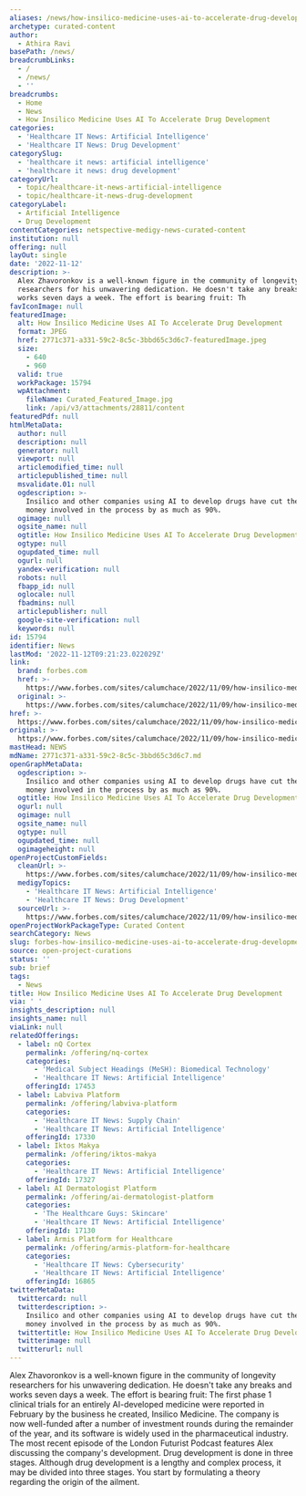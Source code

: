 ```yaml
---
aliases: /news/how-insilico-medicine-uses-ai-to-accelerate-drug-development
archetype: curated-content
author:
  - Athira Ravi
basePath: /news/
breadcrumbLinks:
  - /
  - /news/
  - ''
breadcrumbs:
  - Home
  - News
  - How Insilico Medicine Uses AI To Accelerate Drug Development
categories:
  - 'Healthcare IT News: Artificial Intelligence'
  - 'Healthcare IT News: Drug Development'
categorySlug:
  - 'healthcare it news: artificial intelligence'
  - 'healthcare it news: drug development'
categoryUrl:
  - topic/healthcare-it-news-artificial-intelligence
  - topic/healthcare-it-news-drug-development
categoryLabel:
  - Artificial Intelligence
  - Drug Development
contentCategories: netspective-medigy-news-curated-content
institution: null
offering: null
layOut: single
date: '2022-11-12'
description: >-
  Alex Zhavoronkov is a well-known figure in the community of longevity
  researchers for his unwavering dedication. He doesn't take any breaks and
  works seven days a week. The effort is bearing fruit: Th
favIconImage: null
featuredImage:
  alt: How Insilico Medicine Uses AI To Accelerate Drug Development
  format: JPEG
  href: 2771c371-a331-59c2-8c5c-3bbd65c3d6c7-featuredImage.jpeg
  size:
    - 640
    - 960
  valid: true
  workPackage: 15794
  wpAttachment:
    fileName: Curated_Featured_Image.jpg
    link: /api/v3/attachments/28811/content
featuredPdf: null
htmlMetaData:
  author: null
  description: null
  generator: null
  viewport: null
  articlemodified_time: null
  articlepublished_time: null
  msvalidate.01: null
  ogdescription: >-
    Insilico and other companies using AI to develop drugs have cut the time and
    money involved in the process by as much as 90%.
  ogimage: null
  ogsite_name: null
  ogtitle: How Insilico Medicine Uses AI To Accelerate Drug Development
  ogtype: null
  ogupdated_time: null
  ogurl: null
  yandex-verification: null
  robots: null
  fbapp_id: null
  oglocale: null
  fbadmins: null
  articlepublisher: null
  google-site-verification: null
  keywords: null
id: 15794
identifier: News
lastMod: '2022-11-12T09:21:23.022029Z'
link:
  brand: forbes.com
  href: >-
    https://www.forbes.com/sites/calumchace/2022/11/09/how-insilico-medicine-uses-ai-to-accelerate-drug-development/
  original: >-
    https://www.forbes.com/sites/calumchace/2022/11/09/how-insilico-medicine-uses-ai-to-accelerate-drug-development/
href: >-
  https://www.forbes.com/sites/calumchace/2022/11/09/how-insilico-medicine-uses-ai-to-accelerate-drug-development/
original: >-
  https://www.forbes.com/sites/calumchace/2022/11/09/how-insilico-medicine-uses-ai-to-accelerate-drug-development/
mastHead: NEWS
mdName: 2771c371-a331-59c2-8c5c-3bbd65c3d6c7.md
openGraphMetaData:
  ogdescription: >-
    Insilico and other companies using AI to develop drugs have cut the time and
    money involved in the process by as much as 90%.
  ogtitle: How Insilico Medicine Uses AI To Accelerate Drug Development
  ogurl: null
  ogimage: null
  ogsite_name: null
  ogtype: null
  ogupdated_time: null
  ogimageheight: null
openProjectCustomFields:
  cleanUrl: >-
    https://www.forbes.com/sites/calumchace/2022/11/09/how-insilico-medicine-uses-ai-to-accelerate-drug-development/
  medigyTopics:
    - 'Healthcare IT News: Artificial Intelligence'
    - 'Healthcare IT News: Drug Development'
  sourceUrl: >-
    https://www.forbes.com/sites/calumchace/2022/11/09/how-insilico-medicine-uses-ai-to-accelerate-drug-development/
openProjectWorkPackageType: Curated Content
searchCategory: News
slug: forbes-how-insilico-medicine-uses-ai-to-accelerate-drug-development
source: open-project-curations
status: ''
sub: brief
tags:
  - News
title: How Insilico Medicine Uses AI To Accelerate Drug Development
via: ' '
insights_description: null
insights_name: null
viaLink: null
relatedOfferings:
  - label: nQ Cortex
    permalink: /offering/nq-cortex
    categories:
      - 'Medical Subject Headings (MeSH): Biomedical Technology'
      - 'Healthcare IT News: Artificial Intelligence'
    offeringId: 17453
  - label: Labviva Platform
    permalink: /offering/labviva-platform
    categories:
      - 'Healthcare IT News: Supply Chain'
      - 'Healthcare IT News: Artificial Intelligence'
    offeringId: 17330
  - label: Iktos Makya
    permalink: /offering/iktos-makya
    categories:
      - 'Healthcare IT News: Artificial Intelligence'
    offeringId: 17327
  - label: AI Dermatologist Platform
    permalink: /offering/ai-dermatologist-platform
    categories:
      - 'The Healthcare Guys: Skincare'
      - 'Healthcare IT News: Artificial Intelligence'
    offeringId: 17130
  - label: Armis Platform for Healthcare
    permalink: /offering/armis-platform-for-healthcare
    categories:
      - 'Healthcare IT News: Cybersecurity'
      - 'Healthcare IT News: Artificial Intelligence'
    offeringId: 16865
twitterMetaData:
  twittercard: null
  twitterdescription: >-
    Insilico and other companies using AI to develop drugs have cut the time and
    money involved in the process by as much as 90%.
  twittertitle: How Insilico Medicine Uses AI To Accelerate Drug Development
  twitterimage: null
  twitterurl: null
---
```

<p>Alex Zhavoronkov is a well-known figure in the community of longevity researchers for his unwavering dedication. He doesn't take any breaks and works seven days a week. The effort is bearing fruit: The first phase 1 clinical trials for an entirely AI-developed medicine were reported in February by the business he created, Insilico Medicine. The company is now well-funded after a number of investment rounds during the remainder of the year, and its software is widely used in the pharmaceutical industry. The most recent episode of the London Futurist Podcast features Alex discussing the company's development. Drug development is done in three stages. Although drug development is a lengthy and complex process, it may be divided into three stages. You start by formulating a theory regarding the origin of the ailment.</p>